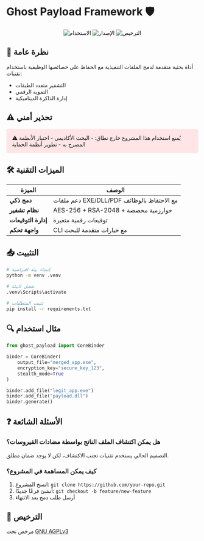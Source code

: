 # Ghost Payload Framework 🛡️

<div align="center">
  <img src="https://img.shields.io/badge/الاستخدام-أكاديمي فقط-red" alt="الاستخدام">
  <img src="https://img.shields.io/badge/الإصدار-1.0.0-blue" alt="الإصدار">
  <img src="https://img.shields.io/badge/الترخيص-AGPL 3.0-green" alt="الترخيص">
</div>

## 📌 نظرة عامة
أداة بحثية متقدمة لدمج الملفات التنفيذية مع الحفاظ على خصائصها الوظيفية باستخدام تقنيات:
- التشفير متعدد الطبقات
- التمويه الرقمي
- إدارة الذاكرة الديناميكية

## ⚠️ تحذير أمني
<div class="warning" style='padding:15px;background:#ffe5e5;border-radius:5px'>
⚠️ يُمنع استخدام هذا المشروع خارج نطاق:
- البحث الأكاديمي
- اختبار الأنظمة المصرح به
- تطوير أنظمة الحماية
</div>

## 🛠️ الميزات التقنية
| الميزة | الوصف |
|--------|--------|
| **دمج ذكي** | دعم ملفات EXE/DLL/PDF مع الاحتفاظ بالوظائف |
| **نظام تشفير** | AES-256 + RSA-2048 + خوارزمية مخصصة |
| **إدارة التوقيعات** | توقيعات رقمية متغيرة |
| **واجهة تحكم** | CLI مع خيارات متقدمة للبحث |

## 📥 التثبيت
```bash
# إنشاء بيئة افتراضية
python -m venv .venv

# تفعيل البيئة
.venv\Scripts\activate

# تثبيت المتطلبات
pip install -r requirements.txt
```

## 🔍 مثال استخدام
```python
from ghost_payload import CoreBinder

binder = CoreBinder(
    output_file="merged_app.exe",
    encryption_key="secure_key_123",
    stealth_mode=True
)

binder.add_file("legit_app.exe")
binder.add_file("payload.dll")
binder.generate()
```

## ❓ الأسئلة الشائعة
### هل يمكن اكتشاف الملف الناتج بواسطة مضادات الفيروسات؟
التصميم الحالي يستخدم تقنيات تجنب الاكتشاف، لكن لا يوجد ضمان مطلق.

### كيف يمكن المساهمة في المشروع؟
1. انسخ المشروع: `git clone https://github.com/your-repo.git`
2. أنشئ فرعًا جديدًا: `git checkout -b feature/new-feature`
3. أرسل طلب دمج بعد الانتهاء

## 📄 الترخيص
مرخص تحت [GNU AGPLv3](https://www.gnu.org/licenses/agpl-3.0.ar.html)
